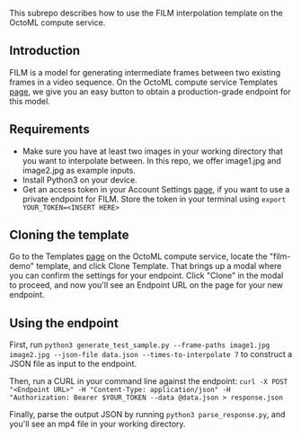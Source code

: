 This subrepo describes how to use the FILM interpolation template on the OctoML compute service.

## Introduction

FILM is a model for generating intermediate frames between two existing frames in a video sequence. On the OctoML compute service Templates [page](https://octoai.cloud/templates), we give you an easy button to obtain a production-grade endpoint for this model.


## Requirements
- Make sure you have at least two images in your working directory that you want to interpolate between. In this repo, we offer image1.jpg and image2.jpg as example inputs.
- Install Python3 on your device. 
- Get an access token in your Account Settings [page](https://octoai.cloud/settings), if you want to use a private endpoint for FILM. Store the token in your terminal using `export YOUR_TOKEN=<INSERT HERE>`

## Cloning the template

Go to the Templates [page](https://octoai.cloud/templates) on the OctoML compute service, locate the "film-demo" template, and click Clone Template. That brings up a modal where you can confirm the settings for your endpoint. Click "Clone" in the modal to proceed, and now you'll see an Endpoint URL on the page for your new endpoint.

## Using the endpoint
First, run `python3 generate_test_sample.py --frame-paths image1.jpg image2.jpg --json-file data.json --times-to-interpolate 7` to construct a JSON file as input to the endpoint.

Then, run a CURL in your command line against the endpoint: `curl -X POST "<Endpoint URL>" -H "Content-Type: application/json" -H "Authorization: Bearer $YOUR_TOKEN --data @data.json > response.json`

Finally, parse the output JSON by running `python3 parse_response.py`, and you'll see an mp4 file in your working directory.
